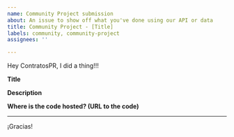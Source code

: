 ```yaml
---
name: Community Project submission
about: An issue to show off what you've done using our API or data
title: Community Project - [Title]
labels: community, community-project
assignees: ''

---
```


Hey ContratosPR, I did a thing!!!

**Title**

**Description**

**Where is the code hosted? (URL to the code)**

-----

¡Gracias!
